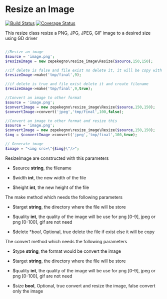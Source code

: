 # Resize an Image

[![Build Status](https://travis-ci.com/Zepekegno/Resize_Image.svg?branch=master)](https://travis-ci.com/Zepekegno/Resize_Image)
[![Coverage Status](https://coveralls.io/repos/github/Zepekegno/Resize-Image/badge.svg?branch=master)](https://coveralls.io/github/Zepekegno/Resize-Image?branch=master)

 This resize class resize a PNG, JPG, JPEG, GIF image to a desired size using GD driver

```php

//Resize an image
$source = 'image.png';
$resizeImage = new zepekegno\resize_image\Resize($source,150,150);

//if delete is false and file exist no delete it, it will be copy with old filename 
$resizeImage->make('tmp/final',9);

//if delete is true and file exist delete it and create filename
$resizeImage->make('tmp/final',9,true);

//Convert an image to other format 
$source = 'image.png';
$convertImage = new zepekegno\resize_image\Resize($source,150,150);
$convertImage->convert('jpeg','tmp/final',100,false);

//Convert an image to other format and resize this
$source = 'image.png';
$convertImage = new zepekegno\resize_image\Resize($source,150,150);
$img = $convertImage->convert('jpeg','tmp/final',100,true);

// Generate image
$image = "<img src=\"{$img}\"/>";

```

ResizeImage are constructed with this parameters

- $source **string**, the filename 

- $width **int**, the new width of the file

- $height **int**, the new height of the file


The make method which needs the following parameters

- $target **string**, the directory where the file will be store 

- $quality **int**, the quality of the image will be use for png [0-9], jpeg or png [0-100], gif are not need

- $delete **bool*, Optional, true delete the file if exist else it will be copy

The convert method which needs the following parameters

- $type **string**, the format would be convert the image 

- $target **string**, the directory where the file will be store 

- $quality **int**, the quality of the image will be use for png [0-9], jpeg or png [0-100], gif are not need

- $size **bool**, Optional, true convert and resize the image, false convert only the image
